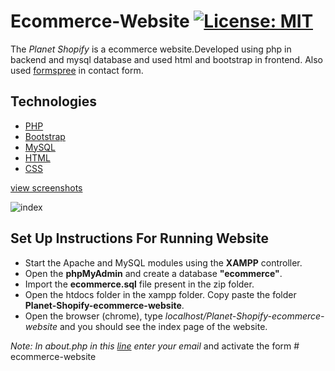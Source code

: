 # Ecommerce-Website [![License: MIT](https://img.shields.io/badge/License-MIT-yellow.svg)](https://opensource.org/licenses/MIT)
The *Planet Shopify* is a ecommerce website.Developed using php in backend and mysql database and used html and bootstrap in frontend.
Also used [formspree](https://formspree.io) in contact form.

## Technologies
- [PHP](https://www.php.net/docs.php)
- [Bootstrap](https://getbootstrap.com)
- [MySQL](https://www.mysql.com)
- [HTML](https://www.w3schools.com/html/default.asp)
- [CSS](https://www.w3schools.com/css/default.asp)

[view screenshots](https://winston-dsouza.github.io/#projects)

![index](https://github.com/winston-dsouza/winston-dsouza.github.io/blob/master/images/ecom/productgif.gif)

## Set Up Instructions For Running Website
- Start the Apache and MySQL modules using the **XAMPP** controller.
- Open the **phpMyAdmin** and create a database **"ecommerce"**. 
- Import the **ecommerce.sql** file present in the zip folder.
- Open the htdocs folder in the xampp folder. Copy paste the folder **Planet-Shopify-ecommerce-website**.
- Open the browser (chrome), type *localhost/Planet-Shopify-ecommerce-website* and you should see the index page of the website.


*Note: In about.php in this [line](https://github.com/winston-dsouza/Planet-Shopify-ecommerce-website/blob/master/about.php#L71) enter your email* and activate the form
#   e c o m m e r c e - w e b s i t e  
 